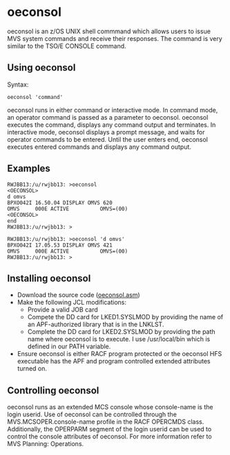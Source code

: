 # oeconsol

oeconsol is an z/OS UNIX shell commmand which allows users to issue MVS system commands and receive their responses. The command is very similar to the TSO/E CONSOLE command.

## Using oeconsol

Syntax:

```shell
oeconsol 'command'
```

oeconsol runs in either command or interactive mode. In command mode, an operator command is passed as a parameter to oeconsol. oeconsol executes the command, displays any command output and terminates. In interactive mode, oeconsol displays a prompt message, <OECONSOL> and waits for operator commands to be entered. Until the user enters end, oeconsol executes entered commands and displays any command output.

## Examples

```shell
RWJBB13:/u/rwjbb13: >oeconsol
<OECONSOL>
d omvs
BPXO042I 16.50.04 DISPLAY OMVS 620
OMVS     000E ACTIVE          OMVS=(00)
<OECONSOL>
end
RWJBB13:/u/rwjbb13: >

RWJBB13:/u/rwjbb13: >oeconsol 'd omvs'
BPXO042I 17.05.53 DISPLAY OMVS 421
OMVS     000E ACTIVE          OMVS=(00)
RWJBB13:/u/rwjbb13: >
```

## Installing oeconsol

* Download the source code ([oeconsol.asm](oeconsol.asm))
* Make the following JCL modifications:
  * Provide a valid JOB card
  * Compete the DD card for LKED1.SYSLMOD by providing the name of an APF-authorized library that is in the LNKLST.
  * Complete the DD card for LKED2.SYSLMOD by providing the path name where oeconsol is to execute. I use /usr/local/bin which is defined in our PATH variable.
* Ensure oeconsol is either RACF program protected or the oeconsol HFS executable has the APF and program controlled extended attributes turned on.

## Controlling oeconsol

oeconsol runs as an extended MCS console whose console-name is the login userid. Use of oeconsol can be controlled through the MVS.MCSOPER.console-name profile in the RACF OPERCMDS class. Additionally, the OPERPARM segment of the login userid can be used to control the console attributes of oeconsol. For more information refer to MVS Planning: Operations.

